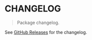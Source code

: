 # CHANGELOG

> Package changelog.

See [GitHub Releases](https://github.com/stdlib-js/utils-reject-arguments/releases) for the changelog.